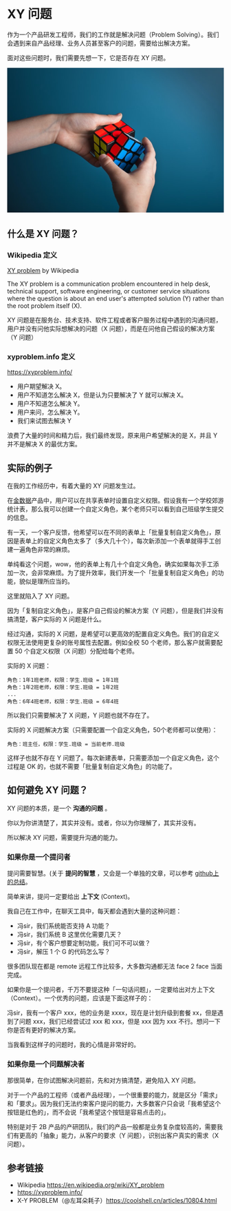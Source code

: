 # XY 问题

作为一个产品研发工程师，我们的工作就是解决问题（Problem Solving）。我们会遇到来自产品经理、业务人员甚至客户的问题，需要给出解决方案。

面对这些问题时，我们需要先想一下，它是否存在 XY 问题。

![Problem Solving](../../images/posts/2022/0226/problem-solving.jpeg)

## 什么是 XY 问题？

### Wikipedia 定义

[XY problem](https://en.wikipedia.org/wiki/XY_problem) by Wikipedia

The XY problem is a communication problem encountered in help desk, technical support, software engineering, or customer service situations where the question is about an end user's attempted solution (Y) rather than the root problem itself (X).

XY 问题是在服务台、技术支持、软件工程或者客户服务过程中遇到的沟通问题，用户并没有问他实际想解决的问题（X 问题），而是在问他自己假设的解决方案（Y 问题）

### xyproblem.info 定义

https://xyproblem.info/

* 用户期望解决 X。
* 用户不知道怎么解决 X，但是认为只要解决了 Y 就可以解决 X。
* 用户不知道怎么解决 Y。
* 用户来问，怎么解决 Y。
* 我们来试图去解决 Y

浪费了大量的时间和精力后，我们最终发现，原来用户希望解决的是 X，并且 Y 并不是解决 X 的最优方案。

## 实际的例子

在我的工作经历中，有着大量的 XY 问题发生过。

在[金数据](https://jinshuju.net)产品中，用户可以在共享表单时设置自定义权限。假设我有一个学校郊游统计表，那么我可以创建一个自定义角色，某个老师只可以看到自己班级学生提交的信息。

有一天，一个客户反馈，他希望可以在不同的表单上「批量复制自定义角色」，原因是表单上的自定义角色太多了（多大几十个），每次新添加一个表单就得手工创建一遍角色非常的麻烦。

单纯看这个问题，wow，他的表单上有几十个自定义角色，确实如果每次手工添加一次，会非常麻烦。为了提升效率，我们开发一个「批量复制自定义角色」的功能，貌似是理所应当的。

这里就陷入了 XY 问题。

因为「复制自定义角色」，是客户自己假设的解决方案（Y 问题），但是我们并没有搞清楚，客户实际的 X 问题是什么。

经过沟通，实际的 X 问题，是希望可以更高效的配置自定义角色。我们的自定义权限无法使用更复杂的账号属性去配置。例如全校 50 个老师，那么客户就需要配置 50 个自定义权限（X 问题）分配给每个老师。

实际的 X 问题：

```
角色：1年1班老师，权限：学生.班级 = 1年1班
角色：1年2班老师，权限：学生.班级 = 1年2班
...
角色：6年4班老师，权限：学生.班级 = 6年4班
```

所以我们只需要解决了 X 问题，Y 问题也就不存在了。

实际的 X 问题解决方案（只需要配置一个自定义角色，50个老师都可以使用）：

```
角色：班主任，权限：学生.班级 = 当前老师.班级
```

这样子也就不存在 Y 问题了。每次新建表单，只需要添加一个自定义角色，这个过程是 OK 的，也就不需要「批量复制自定义角色」的功能了。

## 如何避免 XY 问题？

XY 问题的本质，是一个 __沟通的问题__ 。

你以为你讲清楚了，其实并没有。或者，你以为你理解了，其实并没有。

所以解决 XY 问题，需要提升沟通的能力。

### 如果你是一个提问者

提问需要智慧。(关于 __提问的智慧__ ，又会是一个单独的文章，可以参考 [github上的总结](https://github.com/ryanhanwu/How-To-Ask-Questions-The-Smart-Way/blob/main/README-zh_CN.md)。

简单来讲，提问一定要给出 __上下文__ (Context)。

我自己在工作中，在聊天工具中，每天都会遇到大量的这种问题：

* 冯sir，我们系统能否支持 A 功能？
* 冯sir，我们系统 B 这里优化需要几天？
* 冯sir，有个客户想要定制功能，我们可不可以做？
* 冯sir，解压 1 个 G 的代码怎么写？

很多团队现在都是 remote 远程工作比较多，大多数沟通都无法 face 2 face 当面完成。

如果你是一个提问者，千万不要提这种「一句话问题」，一定要给出对方上下文（Context）。一个优秀的问题，应该是下面这样子的：

冯sir，我有一个客户 xxx，他的业务是 xxxx，现在是计划升级到套餐 xx，但是遇到了问题 xxx，我们已经尝试过 xxx 和 xxx，但是 xxx 因为 xxx 不行。想问一下你是否有更好的解决方案。

当我看到这样子的问题时，我的心情是非常好的。

### 如果你是一个问题解决者

那很简单，在你试图解决问题前，先和对方搞清楚，避免陷入 XY 问题。

对于一个产品的工程师（或者产品经理），一个很重要的能力，就是区分「需求」和「要求」。因为我们无法约束客户提问的能力，大多数客户只会说「我希望这个按钮是红色的」，而不会说「我希望这个按钮是容易点击的」。

特别是对于 2B 产品的产研团队，我们的产品一般都是业务复杂度较高的，需要我们有更高的「抽象」能力，从客户的要求（Y 问题），识别出客户真实的需求（X 问题）。

## 参考链接

* Wikipedia https://en.wikipedia.org/wiki/XY_problem
* https://xyproblem.info/
* X-Y PROBLEM（@左耳朵耗子）https://coolshell.cn/articles/10804.html
